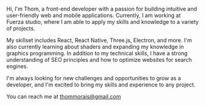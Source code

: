 Hi, I'm Thom,
a front-end developer with a passion for building intuitive and user-friendly web and mobile applications. Currently, I am working at Fuerza studio, where I am able to apply my skills and knowledge to a variety of projects.

My skillset includes React, React Native, Three.js, Electron, and more. I'm also currently learning about shaders and expanding my knowledge in graphics programming. In addition to my technical skills, I have a strong understanding of SEO principles and how to optimize websites for search engines.

I'm always looking for new challenges and opportunities to grow as a developer, and I'm excited to bring my skills and experience to any project.

You can reach me at thommorais@gmail.com
